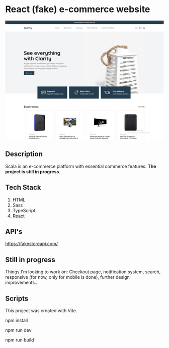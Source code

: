 
# React (fake) e-commerce website 
![Thumbnail](https://github.com/rakic997/scala/blob/main/preview.png)

## Description
Scala is an e-commerce platform with essential commerce features. **The project is still in progress**.

## Tech Stack
1. HTML
2. Sass
3. TypeScript
4. React

## API's
https://fakestoreapi.com/

## Still in progress
Things I'm looking to work on: Checkout page, notification system, search, responsive (for now, only for mobile is done), further design improvements...

## Scripts
This project was created with Vite.

npm install

npm run dev

npm run build



